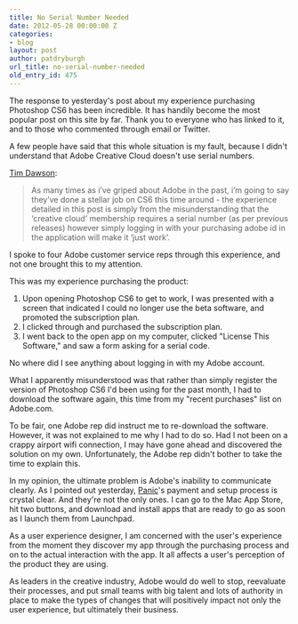 ```yaml
---
title: No Serial Number Needed
date: 2012-05-28 00:00:00 Z
categories:
- blog
layout: post
author: patdryburgh
url_title: no-serial-number-needed
old_entry_id: 475
---
```


The response to yesterday's post about my experience purchasing Photoshop CS6 has been incredible. It has handily become the most popular post on this site by far. Thank you to everyone who has linked to it, and  to those who commented through email or Twitter.

A few people have said that this whole situation is my fault, because I didn't understand that Adobe Creative Cloud doesn't use serial numbers. 

[Tim Dawson](http://feed.reconfine.com/post/23924540104/buying-adobe-photoshop-cs6-pat-dryburgh): 

>As many times as i’ve griped about Adobe in the past, i’m going to say they’ve done a stellar job on CS6 this time around - the experience detailed in this post is simply from the misunderstanding that the ‘creative cloud’ membership requires a serial number (as per previous releases) however simply logging in with your purchasing adobe id in the application will make it ‘just work’.

I spoke to four Adobe customer service reps through this experience, and not one brought this to my attention.

This was my experience purchasing the product: 

1. Upon opening Photoshop CS6 to get to work, I was presented with a screen that indicated I could no longer use the beta software, and promoted the subscription plan.
2. I clicked through and purchased the subscription plan.
3. I went back to the open app on my computer, clicked "License This Software," and saw a form asking for a serial code.

No where did I see anything about logging in with my Adobe account.

What I apparently misunderstood was that rather than simply register the version of Photoshop CS6 I'd been using for the past month, I had to download the software again, this time from my "recent purchases" list on Adobe.com.

To be fair, one Adobe rep did instruct me to re-download the software. However, it was not explained to me why I had to do so. Had I not been on a crappy airport wifi connection, I may have gone ahead and discovered the solution on my own. Unfortunately, the Adobe rep didn't bother to take the time to explain this.

In my opinion, the ultimate problem is Adobe's inability to communicate clearly. As I pointed out yesterday, [Panic](http://panic.com)'s payment and setup process is crystal clear. And they're not the only ones. I can go to the Mac App Store, hit two buttons, and download and install apps that are ready to go as soon as I launch them from Launchpad.

As a user experience designer, I am concerned with the user's experience from the moment they discover my app through the purchasing process and on to the actual interaction with the app. It all affects a user's perception of the product they are using.

As leaders in the creative industry, Adobe would do well to stop, reevaluate their processes, and put small teams with big talent and lots of authority in place to make the types of changes that will positively impact not only the user experience, but ultimately their business.